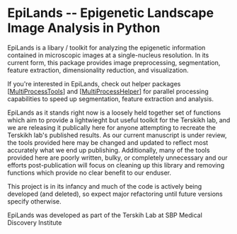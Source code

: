 # EpiLands -- Epigenetic Landscape Image Analysis in Python

EpiLands is a libary / toolkit for analyzing the epigenetic information contained in microscopic images at a single-nucleus resolution. In its current form, this package provides image preprocessing, segmentation, feature extraction, dimensionality reduction, and visualization. 

If you're interested in EpiLands, check out helper packages [[MultiProcessTools](https://github.com/sbp-terskikh-lab/MultiProcessTools)] and [[MultiProcessHelper](https://github.com/sbp-terskikh-lab/MultiProcessTools)] for parallel processing capabilities to speed up segmentation, feature extraction and analysis.

EpiLands as it stands right now is a loosely held together set of functions which aim to provide a lightwieght but useful toolkit for the Terskikh lab, and we are releasing it publically here for anyone attempting to recreate the Terskikh lab's published results. As our current manuscript is under review, the tools provided here may be changed and updated to reflect most accurately what we end up publishing. Additionally, many of the tools provided here are poorly written, bulky, or completely unnecessary and our efforts post-publication will focus on cleaning up this library and removing functions which provide no clear benefit to our enduser.

This project is in its infancy and much of the code is actively being developed (and deleted), so expect major refactoring until future versions specify otherwise. 

EpiLands was developed as part of the Terskih Lab at SBP Medical Discovery Institute